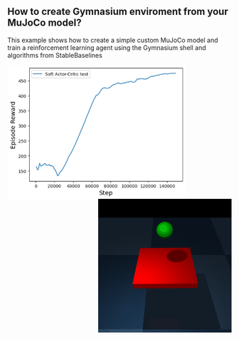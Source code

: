 ## How to create Gymnasium enviroment from your MuJoCo model?

This example shows how to create a simple custom MuJoCo model and train a reinforcement learning agent using the Gymnasium shell and algorithms from StableBaselines

<img align="left" width="400" height="300" src="media/learning_curve.png"><img align="right" width="300" height="300" src="media/test.gif">
